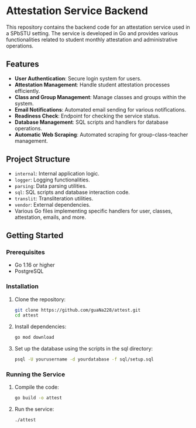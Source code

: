 # Attestation Service Backend

This repository contains the backend code for an attestation service used in a SPbSTU setting. The service is developed in Go and provides various functionalities related to student monthly attestation and administrative operations.

## Features

- **User Authentication**: Secure login system for users.
- **Attestation Management**: Handle student attestation processes efficiently.
- **Class and Group Management**: Manage classes and groups within the system.
- **Email Notifications**: Automated email sending for various notifications.
- **Readiness Check**: Endpoint for checking the service status.
- **Database Management**: SQL scripts and handlers for database operations.
- **Automatic Web Scraping**: Automated scraping for group-class-teacher management.

## Project Structure

- `internal`: Internal application logic.
- `logger`: Logging functionalities.
- `parsing`: Data parsing utilities.
- `sql`: SQL scripts and database interaction code.
- `translit`: Transliteration utilities.
- `vendor`: External dependencies.
- Various Go files implementing specific handlers for user, classes, attestation, emails, and more.

## Getting Started

### Prerequisites

- Go 1.16 or higher
- PostgreSQL

### Installation

1. Clone the repository:
   ```sh
   git clone https://github.com/guaNa228/attest.git
   cd attest
2. Install dependencies:
   ```sh
   go mod download
3. Set up the database using the scripts in the sql directory:
   ```sh
   psql -U yourusername -d yourdatabase -f sql/setup.sql

### Running the Service
1. Compile the code:
   ```sh
   go build -o attest
2. Run the service:
   ```sh
   ./attest
